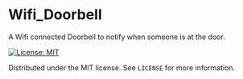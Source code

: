 # Wifi_Doorbell
A Wifi connected Doorbell to notify when someone is at the door. 

[![License: MIT](https://img.shields.io/badge/License-MIT-yellow.svg)](https://opensource.org/licenses/MIT)  

Distributed under the MIT license. See ``LICENSE`` for more information.